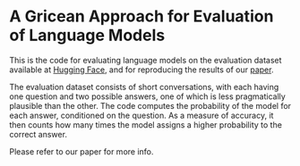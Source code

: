 # A Gricean Approach for Evaluation of Language Models

This is the code for evaluating language models on the evaluation dataset available at [Hugging Face](https://huggingface.co/datasets/rahaaskari/gricean_baby), 
and for reproducing the results of our [paper](https://arxiv.org/abs/2510.04764). 

The evaluation dataset consists of short conversations, with each having one question and two possible answers, one of which is less pragmatically plausible than the other.
The code computes the probability of the model for each answer, conditioned on the question. 
As a measure of accuracy, it then counts how many times the model assigns a higher probability to the correct answer. 

Please refer to our paper for more info. 
